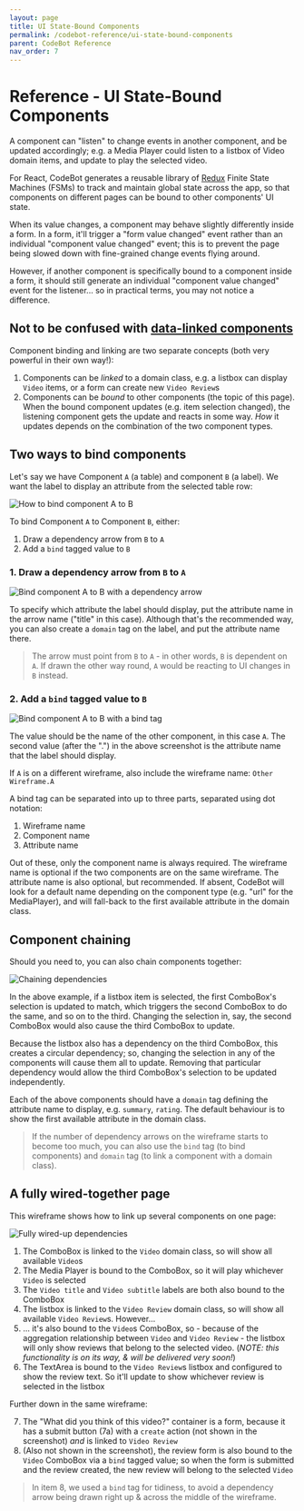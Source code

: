 ```yaml
---
layout: page
title: UI State-Bound Components
permalink: /codebot-reference/ui-state-bound-components
parent: CodeBot Reference
nav_order: 7
---
```


# Reference - UI State-Bound Components

A component can "listen" to change events in another component, and be updated accordingly; e.g. a Media Player could listen to a listbox of Video domain items, and update to play the selected video.

For React, CodeBot generates a reusable library of [Redux](https://redux.js.org/) Finite State Machines (FSMs) to track and maintain global state across the app, so that components on different pages can be bound to other components' UI state.

When its value changes, a component may behave slightly differently inside a form. In a form, it'll trigger a "form value changed" event rather than an individual "component value changed" event; this is to prevent the page being slowed down with fine-grained change events flying around.

However, if another component is specifically bound to a component inside a form, it should still generate an individual "component value changed" event for the listener... so in practical terms, you may not notice a difference.


## Not to be confused with [data-linked components](ui-data-linked-components)

Component binding and linking are two separate concepts (both very powerful in their own way!):

1. Components can be *linked* to a domain class, e.g. a listbox can display `Video` items, or a form can create new `Video Review`s
2. Components can be *bound* to other components (the topic of this page). When the bound component updates (e.g. item selection changed), the listening component gets the update and reacts in some way. *How* it updates depends on the combination of the two component types.

## Two ways to bind components

Let's say we have Component `A` (a table) and component `B` (a label). We want the label to display an attribute from the selected table row:

![How to bind component A to B](../images/reference/how-to-bind-1.png "How to bind component A to B")


To bind Component `A` to Component `B`, either:

1. Draw a dependency arrow from `B` to `A`
2. Add a `bind` tagged value to `B`

###  1. Draw a dependency arrow from `B` to `A`

![Bind component A to B with a dependency arrow](../images/reference/how-to-bind-2.png "Bind component A to B with a dependency arrow")

To specify which attribute the label should display, put the attribute name in the arrow name ("title" in this case). Although that's the recommended way, you can also create a `domain` tag on the label, and put the attribute name there.

> The arrow must point from `B` to `A` - in other words, `B` is dependent on `A`. If drawn the other way round, `A` would be reacting to UI changes in `B` instead.

### 2. Add a `bind` tagged value to `B`

![Bind component A to B with a bind tag](../images/reference/how-to-bind-3.png "Bind component A to B with a bind tag")

The value should be the name of the other component, in this case `A`. The second value (after the ".") in the above screenshot is the attribute name that the label should display.

If `A` is on a different wireframe, also include the wireframe name: `Other Wireframe.A`

A bind tag can be separated into up to three parts, separated using dot notation:

1. Wireframe name
2. Component name
3. Attribute name

Out of these, only the component name is always required. The wireframe name is optional if the two components are on the same wireframe. The attribute name is also optional, but recommended. If absent, CodeBot will look for a default name depending on the component type (e.g. "url" for the MediaPlayer), and will fall-back to the first available attribute in the domain class.

## Component chaining

Should you need to, you can also chain components together:

![Chaining dependencies](../images/reference/chaining-dependencies.png "Chaining dependencies")

In the above example, if a listbox item is selected, the first ComboBox's selection is updated to match, which triggers the second ComboBox to do the same, and so on to the third. Changing the selection in, say, the second ComboBox would also cause the third ComboBox to update.

Because the listbox also has a dependency on the third ComboBox, this creates a circular dependency; so, changing the selection in any of the components will cause them all to update. Removing that particular dependency would allow the third ComboBox's selection to be updated independently.

Each of the above components should have a `domain` tag defining the attribute name to display, e.g. `summary`, `rating`. The default behaviour is to show the first available attribute in the domain class.

> If the number of dependency arrows on the wireframe starts to become too much, you can also use the `bind` tag (to bind components) and `domain` tag (to link a component with a domain class).

## A fully wired-together page

This wireframe shows how to link up several components on one page:

![Fully wired-up dependencies](../images/reference/watch-video-dependencies.png "Fully wired-up dependencies")

1. The ComboBox is linked to the `Video` domain class, so will show all available `Video`s
2. The Media Player is bound to the ComboBox, so it will play whichever `Video` is selected
3. The `Video title` and `Video subtitle` labels are both also bound to the ComboBox
4. The listbox is linked to the `Video Review` domain class, so will show all available `Video Review`s. However...
5. ... it's also bound to the `Video`s ComboBox, so - because of the aggregation relationship between `Video` and `Video Review` - the listbox will only show reviews that belong to the selected video. (*NOTE: this functionality is on its way, & will be delivered very soon!*)
6. The TextArea is bound to the `Video Review`s listbox and configured to show the review text. So it'll update to show whichever review is selected in the listbox

Further down in the same wireframe:

7. The "What did you think of this video?" container is a form, because it has a submit button (7a) with a `create` action (not shown in the screenshot) *and* is linked to `Video Review`
8. (Also not shown in the screenshot), the review form is also bound to the `Video` ComboBox via a `bind` tagged value; so when the form is submitted and the review created, the new review will belong to the selected `Video`

> In item 8, we used a `bind` tag for tidiness, to avoid a dependency arrow being drawn right up & across the middle of the wireframe.
